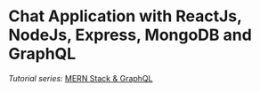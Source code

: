 # Chat Application with ReactJs, NodeJs, Express, MongoDB and GraphQL
*Tutorial series:* [MERN Stack & GraphQL](https://www.youtube.com/watch?v=HKqbBrl_fKc&list=PLcCp4mjO-z9_y8lByvIfNgA_F18l-soQv)
